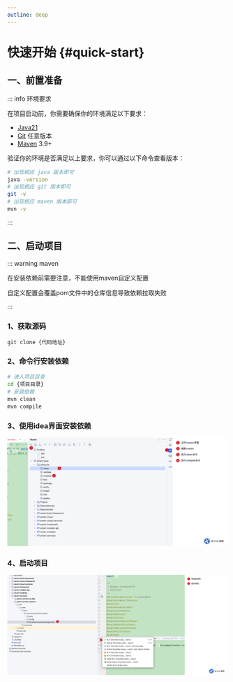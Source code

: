 ```yaml
---
outline: deep
---
```


# 快速开始 {#quick-start}

## 一、前置准备

::: info 环境要求

在项目启动前，你需要确保你的环境满足以下要求：

- [Java21](https://www.oracle.com/java/technologies/downloads/#java21)
- [Git](https://git-scm.com/) 任意版本
- [Maven](https://maven.apache.org/download.cgi) 3.9+

验证你的环境是否满足以上要求，你可以通过以下命令查看版本：

```bash
# 出现相应 java 版本即可
java -version
# 出现相应 git 版本即可
git -v
# 出现相应 maven 版本即可
mvn -v
```

:::

## 二、启动项目

::: warning maven

在安装依赖前需要注意，不能使用maven自定义配置

自定义配置会覆盖pom文件中的仓库信息导致依赖拉取失败

:::

### 1、获取源码

```shell
git clone {代码地址}
```

### 2、命令行安装依赖

```bash
# 进入项目目录
cd {项目目录}
# 安装依赖
mvn clean
mvn compile

```

### 3、使用idea界面安装依赖

![image-20250905102144058](images/image-20250905102144058.png)

### 4、启动项目

![image-20250905102609559](images/image-20250905102609559.png)
